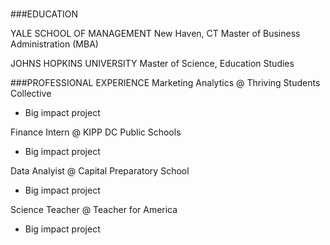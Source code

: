 #

###EDUCATION

YALE SCHOOL OF MANAGEMENT	New Haven, CT
Master of Business Administration (MBA)

JOHNS HOPKINS UNIVERSITY
Master of Science, Education Studies

###PROFESSIONAL EXPERIENCE
Marketing Analytics @ Thriving Students Collective
- Big impact project

Finance Intern @ KIPP DC Public Schools
- Big impact project

Data Analyist @ Capital Preparatory School
- Big impact project

Science Teacher @ Teacher for America
- Big impact project
